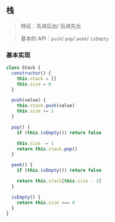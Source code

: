 ## 栈

> 特征：先进后出/ 后进先出 <br/>

> 基本的 API：`push`/ `pop`/ `peek`/ `isEmpty`

### 基本实现

```javascript 
class Stack {
  constructor() {
    this.stack = []
    this.size = 0
  }

  push(value) {
    this.stack.push(value)
    this.size += 1
  }

  pop() {
    if (this.isEmpty()) return false

    this.size -= 1
    return this.stack.pop()
  }

  peek() {
    if (this.isEmpty()) return false

    return this.stack[this.size - 1]
  }

  isEmpty() {
    return this.size === 0
  }
}
```
